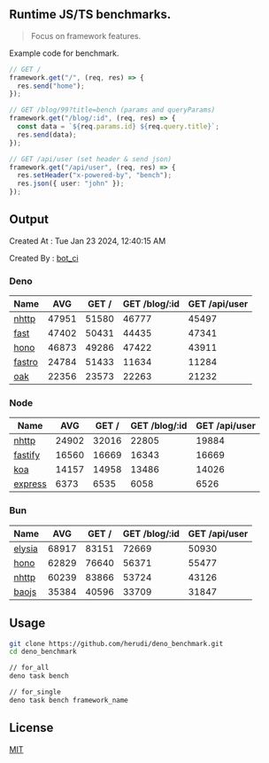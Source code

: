 ## Runtime JS/TS benchmarks.

> Focus on framework features.

Example code for benchmark.
```ts
// GET /
framework.get("/", (req, res) => {
  res.send("home");
});

// GET /blog/99?title=bench (params and queryParams)
framework.get("/blog/:id", (req, res) => {
  const data = `${req.params.id} ${req.query.title}`;
  res.send(data);
});

// GET /api/user (set header & send json)
framework.get("/api/user", (req, res) => {
  res.setHeader("x-powered-by", "bench");
  res.json({ user: "john" });
});
```

## Output
Created At : Tue Jan 23 2024, 12:40:15 AM

Created By : [bot_ci](https://github.com/herudi/deno_benchmarks/commits?author=github-actions%5Bbot%5D)


### Deno
|Name|AVG|GET /|GET /blog/:id|GET /api/user|
|----|----|----|----|----|
|[nhttp](https://github.com/nhttp/nhttp)|47951|51580|46777|45497|
|[fast](https://github.com/danteissaias/fast)|47402|50431|44435|47341|
|[hono](https://github.com/honojs/hono)|46873|49286|47422|43911|
|[fastro](https://github.com/fastrodev/fastro)|24784|51433|11634|11284|
|[oak](https://github.com/oakserver/oak)|22356|23573|22263|21232|
  


### Node
|Name|AVG|GET /|GET /blog/:id|GET /api/user|
|----|----|----|----|----|
|[nhttp](https://github.com/nhttp/nhttp)|24902|32016|22805|19884|
|[fastify](https://github.com/fastify/fastify)|16560|16669|16343|16669|
|[koa](https://github.com/koajs/koa)|14157|14958|13486|14026|
|[express](https://github.com/expressjs/express)|6373|6535|6058|6526|
  


### Bun
|Name|AVG|GET /|GET /blog/:id|GET /api/user|
|----|----|----|----|----|
|[elysia](https://github.com/elysiajs/elysia)|68917|83151|72669|50930|
|[hono](https://github.com/honojs/hono)|62829|76640|56371|55477|
|[nhttp](https://github.com/nhttp/nhttp)|60239|83866|53724|43126|
|[baojs](https://github.com/mattreid1/baojs)|35384|40596|33709|31847|
  



## Usage

```bash
git clone https://github.com/herudi/deno_benchmark.git
cd deno_benchmark

// for_all
deno task bench

// for_single
deno task bench framework_name
```

## License

[MIT](LICENSE)

